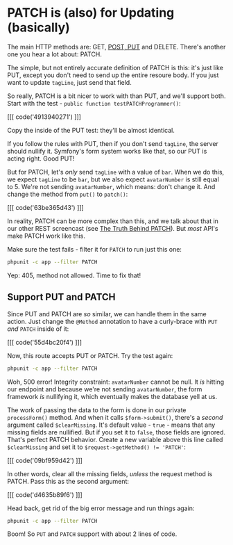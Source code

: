 # PATCH is (also) for Updating (basically)

The main HTTP methods are: GET, [POST, PUT](http://knpuniversity.com/screencast/rest/put-versus-post)
and DELETE. There's another one you hear a lot about: PATCH.

The simple, but not entirely accurate definition of PATCH is this: it's just
like PUT, except you don't need to send up the entire resoure body. If you
just want to update `tagLine`, just send that field.

So really, PATCH is a bit nicer to work with than PUT, and we'll support
both. Start with the test - `public function testPATCHProgrammer()`:

[[[ code('4913940271') ]]]

Copy the inside of the PUT test: they'll be almost identical.

If you follow the rules with PUT, then if you don't send `tagLine`, the
server should nullify it. Symfony's form system works like that, so our PUT
is acting right. Good PUT!

But for PATCH, let's *only* send `tagLine` with a value of `bar`. When we
do this, we expect `tagLine` to be `bar`, but we also expect `avatarNumber`
is still equal to 5. We're not sending `avatarNumber`, which means: don't
change it. And change the method from `put()` to `patch()`:

[[[ code('63be365d43') ]]]

In reality, PATCH can be more complex than this, and we talk about that
in our other REST screencast (see [The Truth Behind PATCH](http://knpuniversity.com/screencast/rest/patch#the-truth-behind-patch)).
But *most* API's make PATCH work like this.

Make sure the test fails - filter it for `PATCH` to run just this one:

```bash
phpunit -c app --filter PATCH
```

Yep: 405, method not allowed. Time to fix that!

## Support PUT and PATCH

Since PUT and PATCH are *so* similar, we can handle them in the same action.
Just change the `@Method` annotation to have a curly-brace with `PUT` *and*
`PATCH` inside of it:

[[[ code('55d4bc20f4') ]]]

Now, this route accepts PUT or PATCH. Try the test again:

```bash
phpunit -c app --filter PATCH
```

Woh, 500 error! Integrity constraint: `avatarNumber` cannot be null. It *is*
hitting our endpoint and because we're not sending `avatarNumber`, the form
framework *is* nullifying it, which eventually makes the database yell at us.

The work of passing the data to the form is done in our private `processForm()`
method. And when it calls `$form->submit()`, there's a *second* argument
called `$clearMissing`. It's default value - `true` - means that any missing
fields are nullified. But if you set it to `false`, those fields are ignored.
That's perfect PATCH behavior. Create a new variable above this line called
`$clearMissing` and set it to `$request->getMethod() != 'PATCH'`:

[[[ code('09bf959d42') ]]]

In other words, clear all the missing fields, *unless* the request method
is PATCH. Pass this as the second argument:

[[[ code('d4635b89f6') ]]]

Head back, get rid of the big error message and run things again:

```bash
phpunit -c app --filter PATCH
```

Boom! So `PUT` and `PATCH` support with about 2 lines of code. 
